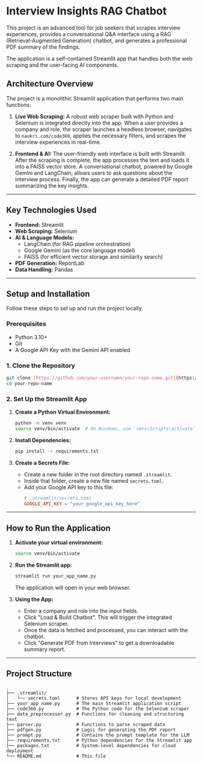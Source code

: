 # Interview Insights RAG Chatbot

This project is an advanced tool for job seekers that scrapes interview experiences, provides a conversational Q&A interface using a RAG (Retrieval-Augmented Generation) chatbot, and generates a professional PDF summary of the findings.

The application is a self-contained Streamlit app that handles both the web scraping and the user-facing AI components.

## Architecture Overview

The project is a monolithic Streamlit application that performs two main functions:

1.  **Live Web Scraping:** A robust web scraper built with Python and Selenium is integrated directly into the app. When a user provides a company and role, the scraper launches a headless browser, navigates to `naukri.com/code360`, applies the necessary filters, and scrapes the interview experiences in real-time.

2.  **Frontend & AI:** The user-friendly web interface is built with Streamlit. After the scraping is complete, the app processes the text and loads it into a FAISS vector store. A conversational chatbot, powered by Google Gemini and LangChain, allows users to ask questions about the interview process. Finally, the app can generate a detailed PDF report summarizing the key insights.

---

## Key Technologies Used

-   **Frontend:** Streamlit
-   **Web Scraping:** Selenium
-   **AI & Language Models:**
    -   LangChain (for RAG pipeline orchestration)
    -   Google Gemini (as the core language model)
    -   FAISS (for efficient vector storage and similarity search)
-   **PDF Generation:** ReportLab
-   **Data Handling:** Pandas

---

## Setup and Installation

Follow these steps to set up and run the project locally.

### Prerequisites

-   Python 3.10+
-   Git
-   A Google API Key with the Gemini API enabled

### 1. Clone the Repository

```bash
git clone [https://github.com/your-username/your-repo-name.git](https://github.com/your-username/your-repo-name.git)
cd your-repo-name
```

### 2. Set Up the Streamlit App

1.  **Create a Python Virtual Environment:**
    ```bash
    python -m venv venv
    source venv/bin/activate  # On Windows, use `venv\Scripts\activate`
    ```

2.  **Install Dependencies:**
    ```bash
    pip install -r requirements.txt
    ```

3.  **Create a Secrets File:**
    -   Create a new folder in the root directory named `.streamlit`.
    -   Inside that folder, create a new file named `secrets.toml`.
    -   Add your Google API key to this file:
        ```toml
        # .streamlit/secrets.toml
        GOOGLE_API_KEY = "your_google_api_key_here"
        ```

---

## How to Run the Application

1.  **Activate your virtual environment:**
    ```bash
    source venv/bin/activate
    ```

2.  **Run the Streamlit app:**
    ```bash
    streamlit run your_app_name.py
    ```
    The application will open in your web browser.

3.  **Using the App:**
    -   Enter a company and role into the input fields.
    -   Click "Load & Build Chatbot". This will trigger the integrated Selenium scraper.
    -   Once the data is fetched and processed, you can interact with the chatbot.
    -   Click "Generate PDF from Interviews" to get a downloadable summary report.

---

## Project Structure

```
.
├── .streamlit/
│   └── secrets.toml      # Stores API keys for local development
├── your_app_name.py      # The main Streamlit application script
├── code360.py            # The Python code for the Selenium scraper
├── data_preprocessor.py  # Functions for cleaning and structuring text
├── parser.py             # Functions to parse scraped data
├── pdfgen.py             # Logic for generating the PDF report
├── prompt.py             # Contains the prompt template for the LLM
├── requirements.txt      # Python dependencies for the Streamlit app
├── packages.txt          # System-level dependencies for cloud deployment
└── README.md             # This file
```

